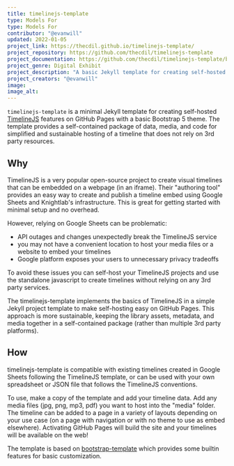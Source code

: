 ```yaml
---
title: timelinejs-template
type: Models For
type: Models For
contributor: "@evanwill"
updated: 2022-01-05
project_link: https://thecdil.github.io/timelinejs-template/ 
project_repository: https://github.com/thecdil/timelinejs-template 
project_documentation: https://github.com/thecdil/timelinejs-template/blob/main/docs/timeline.md 
project_genre: Digital Exhibit
project_description: "A basic Jekyll template for creating self-hosted TimelineJS on GitHub Pages."
project_creators: "@evanwill"
image:
image_alt:
---
```


`timelinejs-template` is a minimal Jekyll template for creating self-hosted [TimelineJS](https://timeline.knightlab.com/) features on GitHub Pages with a basic Bootstrap 5 theme. 
The template provides a self-contained package of data, media, and code for simplified and sustainable hosting of a timeline that does not rely on 3rd party resources.

## Why

TimelineJS is a very popular open-source project to create visual timelines that can be embedded on a webpage (in an iframe). 
Their "authoring tool" provides an easy way to create and publish a timeline embed using Google Sheets and Knightlab's infrastructure. 
This is great for getting started with minimal setup and no overhead.

However, relying on Google Sheets can be problematic:

- API outages and changes unexpectedly break the TimelineJS service
- you may not have a convenient location to host your media files or a website to embed your timelines
- Google platform exposes your users to unnecessary privacy tradeoffs

To avoid these issues you can self-host your TimelineJS projects and use the standalone javascript to create timelines without relying on any 3rd party services.

The timelinejs-template implements the basics of TimelineJS in a simple Jekyll project template to make self-hosting easy on GitHub Pages. 
This approach is more sustainable, keeping the library assets, metadata, and media together in a self-contained package (rather than multiple 3rd party platforms).

## How

timelinejs-template is compatible with existing timelines created in Google Sheets following the TimelineJS template, or can be used with your own spreadsheet or JSON file that follows the TimelineJS conventions.

To use, make a copy of the template and add your timeline data. 
Add any media files (jpg, png, mp3, pdf) you want to host into the "media" folder.
The timeline can be added to a page in a variety of layouts depending on your use case (on a page with navigation or with no theme to use as embed elsewhere).
Activating GitHub Pages will build the site and your timelines will be available on the web!

The template is based on [bootstrap-template](https://github.com/thecdil/bootstrap-template) which provides some builtin features for basic customization.
